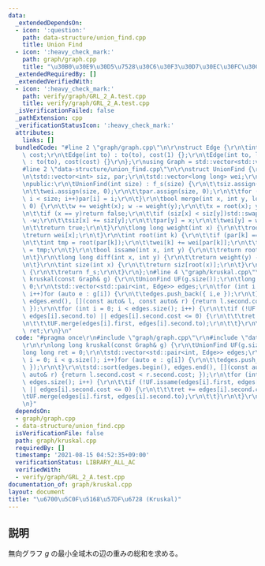 ```yaml
---
data:
  _extendedDependsOn:
  - icon: ':question:'
    path: data-structure/union_find.cpp
    title: Union Find
  - icon: ':heavy_check_mark:'
    path: graph/graph.cpp
    title: "\u30B0\u30E9\u30D5\u7528\u30C6\u30F3\u30D7\u30EC\u30FC\u30C8"
  _extendedRequiredBy: []
  _extendedVerifiedWith:
  - icon: ':heavy_check_mark:'
    path: verify/graph/GRL_2_A.test.cpp
    title: verify/graph/GRL_2_A.test.cpp
  _isVerificationFailed: false
  _pathExtension: cpp
  _verificationStatusIcon: ':heavy_check_mark:'
  attributes:
    links: []
  bundledCode: "#line 2 \"graph/graph.cpp\"\n\r\nstruct Edge {\r\n\tint to; long long\
    \ cost;\r\n\tEdge(int to) : to(to), cost(1) {};\r\n\tEdge(int to, long long cost)\
    \ : to(to), cost(cost) {}\r\n};\r\nusing Graph = std::vector<std::vector<Edge>>;\n\
    #line 2 \"data-structure/union_find.cpp\"\n\r\nstruct UnionFind {\r\nprivate:\r\
    \n\tstd::vector<int> siz, par;\r\n\tstd::vector<long long> wei;\r\n\tint f_s;\r\
    \npublic:\r\n\tUnionFind(int size) : f_s(size) {\r\n\t\tsiz.assign(size, 1);\r\
    \n\t\twei.assign(size, 0);\r\n\t\tpar.assign(size, 0);\r\n\t\tfor (int i = 0;\
    \ i < size; i++)par[i] = i;\r\n\t}\r\n\tbool merge(int x, int y, long long w =\
    \ 0) {\r\n\t\tw += weight(x); w -= weight(y);\r\n\t\tx = root(x); y = root(y);\r\
    \n\t\tif (x == y)return false;\r\n\t\tif (siz[x] < siz[y])std::swap(x, y), w =\
    \ -w;\r\n\t\tsiz[x] += siz[y];\r\n\t\tpar[y] = x;\r\n\t\twei[y] = w;\r\n\t\tf_s--;\r\
    \n\t\treturn true;\r\n\t}\r\n\tlong long weight(int x) {\r\n\t\troot(x);\r\n\t\
    \treturn wei[x];\r\n\t}\r\n\tint root(int k) {\r\n\t\tif (par[k] == k)return k;\r\
    \n\t\tint tmp = root(par[k]);\r\n\t\twei[k] += wei[par[k]];\r\n\t\treturn par[k]\
    \ = tmp;\r\n\t}\r\n\tbool issame(int x, int y) {\r\n\t\treturn root(x) == root(y);\r\
    \n\t}\r\n\tlong long diff(int x, int y) {\r\n\t\treturn weight(y) - weight(x);\r\
    \n\t}\r\n\tint size(int x) {\r\n\t\treturn siz[root(x)];\r\n\t}\r\n\tint forest_size()\
    \ {\r\n\t\treturn f_s;\r\n\t}\r\n};\n#line 4 \"graph/kruskal.cpp\"\n\r\nlong long\
    \ kruskal(const Graph& g) {\r\n\tUnionFind UF(g.size());\r\n\tlong long ret =\
    \ 0;\r\n\tstd::vector<std::pair<int, Edge>> edges;\r\n\tfor (int i = 0; i < g.size();\
    \ i++)for (auto e : g[i]) {\r\n\t\tedges.push_back({ i,e });\r\n\t}\r\n\tstd::sort(edges.begin(),\
    \ edges.end(), [](const auto& l, const auto& r) {return l.second.cost < r.second.cost;\
    \ });\r\n\tfor (int i = 0; i < edges.size(); i++) {\r\n\t\tif (!UF.issame(edges[i].first,\
    \ edges[i].second.to) || edges[i].second.cost <= 0) {\r\n\t\t\tret += edges[i].second.cost;\r\
    \n\t\t\tUF.merge(edges[i].first, edges[i].second.to);\r\n\t\t}\r\n\t}\r\n\treturn\
    \ ret;\r\n}\n"
  code: "#pragma once\r\n#include \"graph/graph.cpp\"\r\n#include \"data-structure/union_find.cpp\"\
    \r\n\r\nlong long kruskal(const Graph& g) {\r\n\tUnionFind UF(g.size());\r\n\t\
    long long ret = 0;\r\n\tstd::vector<std::pair<int, Edge>> edges;\r\n\tfor (int\
    \ i = 0; i < g.size(); i++)for (auto e : g[i]) {\r\n\t\tedges.push_back({ i,e\
    \ });\r\n\t}\r\n\tstd::sort(edges.begin(), edges.end(), [](const auto& l, const\
    \ auto& r) {return l.second.cost < r.second.cost; });\r\n\tfor (int i = 0; i <\
    \ edges.size(); i++) {\r\n\t\tif (!UF.issame(edges[i].first, edges[i].second.to)\
    \ || edges[i].second.cost <= 0) {\r\n\t\t\tret += edges[i].second.cost;\r\n\t\t\
    \tUF.merge(edges[i].first, edges[i].second.to);\r\n\t\t}\r\n\t}\r\n\treturn ret;\r\
    \n}"
  dependsOn:
  - graph/graph.cpp
  - data-structure/union_find.cpp
  isVerificationFile: false
  path: graph/kruskal.cpp
  requiredBy: []
  timestamp: '2021-08-15 04:52:35+09:00'
  verificationStatus: LIBRARY_ALL_AC
  verifiedWith:
  - verify/graph/GRL_2_A.test.cpp
documentation_of: graph/kruskal.cpp
layout: document
title: "\u6700\u5C0F\u5168\u57DF\u6728 (Kruskal)"
---
```


## 説明
無向グラフ $g$ の最小全域木の辺の重みの総和を求める。